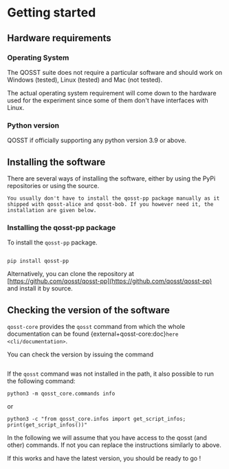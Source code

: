 # Getting started

## Hardware requirements

### Operating System

The QOSST suite does not require a particular software and should work on Windows (tested), Linux (tested) and Mac (not tested).

The actual operating system requirement will come down to the hardware used for the experiment since some of them don't have interfaces with Linux.

### Python version

QOSST if officially supporting any python version 3.9 or above.

## Installing the software

There are several ways of installing the software, either by using the PyPi repositories or using the source.

```{note}
You usually don't have to install the qosst-pp package manually as it shipped with qosst-alice and qosst-bob. If you however need it, the installation are given below.
```

### Installing the qosst-pp package

To install the `qosst-pp` package.

```{prompt} bash

pip install qosst-pp
```

Alternatively, you can clone the repository at [https://github.com/qosst/qosst-pp](https://github.com/qosst/qosst-pp) and install it by source.

## Checking the version of the software

`qosst-core` provides the `qosst` command from which the whole documentation can be found {external+qosst-core:doc}`here <cli/documentation>`.

You can check the version by issuing the command

```{command-output} qosst info
```

If the `qosst` command was not installed in the path, it also possible to run the following command:

```{prompt} bash
python3 -m qosst_core.commands info
```

or

```{prompt} bash
python3 -c "from qosst_core.infos import get_script_infos; print(get_script_infos())"
```

In the following we will assume that you have access to the qosst (and other) commands. If not you can replace the instructions similarly to above.

If this works and have the latest version, you should be ready to go !